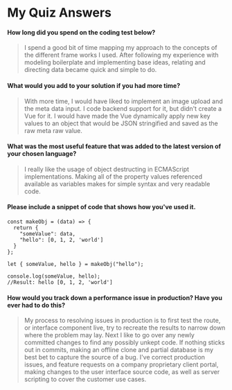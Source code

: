 # My Quiz Answers

#### How long did you spend on the coding test below?

>I spend a good bit of time mapping my approach to the concepts of the different frame works I used. After following my experience with modeling boilerplate and implementing base ideas, relating and directing data became quick and simple to do.

#### What would you add to your solution if you had more time?

>With more time, I would have liked to implement an image upload and the meta data input. I code backend support for it, but didn't create a Vue for it. I would have made the Vue dynamically apply new key values to an object that would be JSON stringified and saved as the raw meta raw value.

#### What was the most useful feature that was added to the latest version of your chosen language?

>I really like the usage of object destructing in ECMAScript implementations. Making all of the property values referenced available as variables makes for simple syntax and very readable code.

#### Please include a snippet of code that shows how you've used it.

```
const makeObj = (data) => {
  return {
    "someValue": data,
    "hello": [0, 1, 2, 'world']
  }
};

let { someValue, hello } = makeObj("hello");

console.log(someValue, hello);
//Result: hello [0, 1, 2, 'world']
```

#### How would you track down a performance issue in production? Have you ever had to do this?

>My process to resolving issues in production is to first test the route, or interface component live, try to recreate the results to narrow down where the problem may lay. Next I like to go over any newly committed changes to find any possibly unkept code. If nothing sticks out in commits, making an offline clone and partial database is my best bet to capture the source of a bug. I've correct production issues, and feature requests on a company proprietary client portal, making changes to the user interface source code, as well as server scripting to cover the customer use cases.
